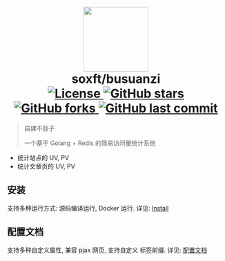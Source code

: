 <h1 align="center">
  <br>
  <a href="https://busuanzi.9420.ltd/" alt="logo" ><img src="https://cdn.iirose.cn/bsz/favicon.svg" width="150"/></a>
  <br>
    soxft/busuanzi
  <br>
  <a href="http://www.apache.org/licenses/LICENSE-2.0.html"> 
    <img src="https://img.shields.io/github/license/soxft/busuanzi.svg?style=for-the-badge" alt="License">
  </a>
  <a href="https://github.com/soxft/URLshorting/stargazers"> 
    <img src="https://img.shields.io/github/stars/soxft/busuanzi.svg?style=for-the-badge" alt="GitHub stars">
  </a>
  <a href="https://github.com/soxft/URLshorting/network/members"> 
    <img src="https://img.shields.io/github/forks/soxft/busuanzi.svg?style=for-the-badge" alt="GitHub forks">
  </a> 
  <a href = "https://github.com/soxft/UrlShorting/releases">
    <img alt="GitHub last commit" src="https://img.shields.io/github/last-commit/soxft/busuanzi?style=for-the-badge">
  </a>
</h1>

> 自建不蒜子
> 
> 一个基于 Golang + Redis 的简易访问量统计系统

  - 统计站点的 UV, PV
  - 统计文章页的 UV, PV

## 安装

支持多种运行方式: 源码编译运行, Docker 运行. 详见: [Install](https://github.com/soxft/busuanzi/wiki/Install)

## 配置文档

支持多种自定义属性, 兼容 pjax 网页, 支持自定义 标签前缀. 详见: [配置文档](https://github.com/soxft/busuanzi/wiki/Helper)

